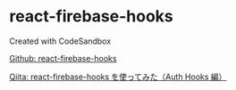 # react-firebase-hooks

Created with CodeSandbox

[Github: react-firebase-hooks](https://github.com/CSFrequency/react-firebase-hooks)

[Qiita: react-firebase-hooks を使ってみた（Auth Hooks 編）](https://qiita.com/daishi/items/13379bbce59f275f1d0c)
